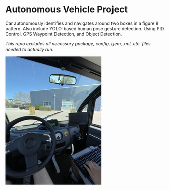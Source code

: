 # Autonomous Vehicle Project

Car autonomously identifies and navigates around two boxes in a figure 8 pattern. 
Also include YOLO-based human pose gesture detection. 
Using PID Control, GPS Waypoint Detection, and Object Detection.

*This repo excludes all necessary package, config, gem, xml, etc. files needed to actually run.*

<img src="inside_car.jpg" alt="Alt text" width="305">
<!-- ![](inside_car.jpg) -->
